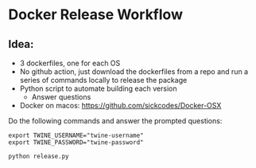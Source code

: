 # Docker Release Workflow
## Idea:
- 3 dockerfiles, one for each OS
- No github action, just download the dockerfiles from a repo and run a series
of commands locally to release the package
- Python script to automate building each version
    - Answer questions
- Docker on macos: https://github.com/sickcodes/Docker-OSX


Do the following commands and answer the prompted questions:

```
export TWINE_USERNAME="twine-username"
export TWINE_PASSWORD="twine-password"

python release.py
```
